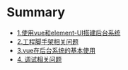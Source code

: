 # Summary

* [1.使用vue和element-UI搭建后台系统](README.md)
* [2.工程脚手架相关问题](er-3001-jiao-shou-jia-xiang-guan-wen-ti.md)
* [3.vue在后台系统的基本使用](3vuezai-hou-tai-xi-tong-de-ji-ben-shi-yong.md)
* [4. 调试相关问题](31-ji-ben-diao-shi-fang-fa.md)

